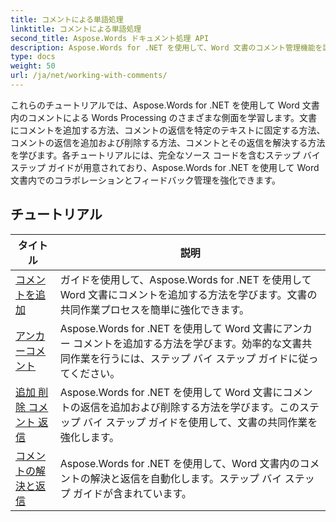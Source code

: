 ```yaml
---
title: コメントによる単語処理
linktitle: コメントによる単語処理
second_title: Aspose.Words ドキュメント処理 API
description: Aspose.Words for .NET を使用して、Word 文書のコメント管理機能を調べます。ステップバイステップのチュートリアルを使用して、コメントを追加、削除、検索、および書式設定する方法を学習します。
type: docs
weight: 50
url: /ja/net/working-with-comments/
---
```


これらのチュートリアルでは、Aspose.Words for .NET を使用して Word 文書内のコメントによる Words Processing のさまざまな側面を学習します。文書にコメントを追加する方法、コメントの返信を特定のテキストに固定する方法、コメントの返信を追加および削除する方法、コメントとその返信を解決する方法を学びます。各チュートリアルには、完全なソース コードを含むステップ バイ ステップ ガイドが用意されており、Aspose.Words for .NET を使用して Word 文書内でのコラボレーションとフィードバック管理を強化できます。

 ## チュートリアル
| タイトル | 説明 |
| --- | --- |
| [コメントを追加](./add-comments/) | ガイドを使用して、Aspose.Words for .NET を使用して Word 文書にコメントを追加する方法を学びます。文書の共同作業プロセスを簡単に強化できます。 |
| [アンカーコメント](./anchor-comment/) | Aspose.Words for .NET を使用して Word 文書にアンカー コメントを追加する方法を学びます。効率的な文書共同作業を行うには、ステップ バイ ステップ ガイドに従ってください。 |
| [追加 削除 コメント 返信](./add-remove-comment-reply/) | Aspose.Words for .NET を使用して Word 文書にコメントの返信を追加および削除する方法を学びます。このステップ バイ ステップ ガイドを使用して、文書の共同作業を強化します。 |
| [コメントの解決と返信](./comment-resolved-and-replies/) | Aspose.Words for .NET を使用して、Word 文書内のコメントの解決と返信を自動化します。ステップ バイ ステップ ガイドが含まれています。 |